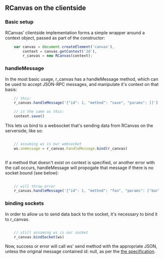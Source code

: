 ## RCanvas on the clientside


### Basic setup

RCanvas' clientside implementation forms a simple wrapper around a context object, passed as part of the constructor:

```javascript
    var canvas = document.createElement('canvas'),
        context = canvas.getContext('2d'),
        r_canvas = new RCanvas(context);

```

### handleMessage

In the most basic usage, r_canvas has a handleMessage method, which can be used to accept JSON-RPC messages, and manipulate it's context on that basis:

```javascript
    // this:
    r_canvas.handleMessage('{"id": 1, "method": "save", "params": []');

    // is the same as this:
    context.save()
```

This lets us bind to a websocket that's sending data from RCanvas on the serverside, like so:

```javascript

    // assuming ws is our websocket
    ws.onmessage = r_canvas.handleMessage.bind(r_canvas)
    
```

If a method that doesn't exist on context is specified, or another error with the call occurs, handleMessage will propogate that message if there is no socket bound (see below):

```javascript
    
    // will throw error
    r_canvas.handleMessage('{"id": 1, "method": "foo", "params": ["bar"]');

```

### binding sockets

In order to allow us to send data back to the socket, it's necessary to bind it to r_canvas. 

```javascript

    // still assuming ws is our socket
    r_canvas.bindSocket(ws)

```

Now, success or error will call ws' send method with the appropriate JSON, unless the original message contained id: null, as per the [the specification](http://json-rpc.org/wiki/specification).

